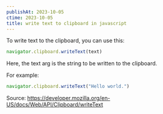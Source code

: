 ```yaml
---
publishAt: 2023-10-05
ctime: 2023-10-05
title: write text to clipboard in javascript
---
```


To write text to the clipboard, you can use this:

```js
navigator.clipboard.writeText(text)
```

Here, the text arg is the string to be written to the clipboard.

For example:

```js
navigator.clipboard.writeText("Hello world.")
```

Source: https://developer.mozilla.org/en-US/docs/Web/API/Clipboard/writeText